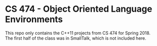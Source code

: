 # CS 474 - Object Oriented Language Environments

This repo only contains the C++11 projects from CS 474 for Spring 2018. The first half of the class was in SmallTalk, which is not included here.
